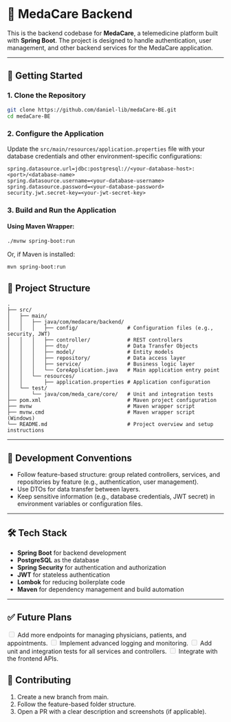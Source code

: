 # 🏥 MedaCare Backend

This is the backend codebase for **MedaCare**, a telemedicine platform built with **Spring Boot**. The project is designed to handle authentication, user management, and other backend services for the MedaCare application.

---

## 🚀 Getting Started

### 1. Clone the Repository

```bash
git clone https://github.com/daniel-lib/medaCare-BE.git
cd medaCare-BE
```

### 2. Configure the Application

Update the `src/main/resources/application.properties` file with your database credentials and other environment-specific configurations:

```properties
spring.datasource.url=jdbc:postgresql://<your-database-host>:<port>/<database-name>
spring.datasource.username=<your-database-username>
spring.datasource.password=<your-database-password>
security.jwt.secret-key=<your-jwt-secret-key>
```

### 3. Build and Run the Application

#### Using Maven Wrapper:
```bash
./mvnw spring-boot:run
```
Or, if Maven is installed:
```bash
mvn spring-boot:run
```
## 📁 Project Structure

```text
.
├── src/
│   ├── main/
│   │   ├── java/com/medacare/backend/
│   │   │   ├── config/                # Configuration files (e.g., security, JWT)
│   │   │   ├── controller/            # REST controllers
│   │   │   ├── dto/                   # Data Transfer Objects
│   │   │   ├── model/                 # Entity models
│   │   │   ├── repository/            # Data access layer
│   │   │   ├── service/               # Business logic layer
│   │   │   └── CoreApplication.java   # Main application entry point
│   │   └── resources/
│   │       ├── application.properties # Application configuration
│   └── test/
│       └── java/com/meda_care/core/   # Unit and integration tests
├── pom.xml                            # Maven project configuration
├── mvnw                               # Maven wrapper script 
├── mvnw.cmd                           # Maven wrapper script (Windows)
└── README.md                          # Project overview and setup instructions

```

---

## 🧪 Development Conventions
- Follow feature-based structure: group related controllers, services, and repositories by feature (e.g., authentication, user management).
- Use DTOs for data transfer between layers.
- Keep sensitive information (e.g., database credentials, JWT secret) in environment variables or configuration files.

---

## 🛠 Tech Stack
- **Spring Boot** for backend development
- **PostgreSQL** as the database
- **Spring Security** for authentication and authorization
- **JWT** for stateless authentication
- **Lombok** for reducing boilerplate code
- **Maven** for dependency management and build automation

---

## ✅ Future Plans
<input disabled="" type="checkbox"> Add more endpoints for managing physicians, patients, and appointments.
<input disabled="" type="checkbox"> Implement advanced logging and monitoring.
<input disabled="" type="checkbox"> Add unit and integration tests for all services and controllers.
<input disabled="" type="checkbox"> Integrate with the frontend APIs.

## 🤝 Contributing
1. Create a new branch from main.
2. Follow the feature-based folder structure.
3. Open a PR with a clear description and screenshots (if applicable).